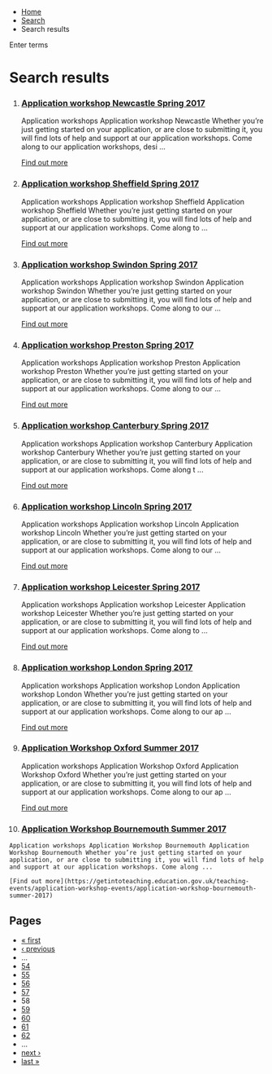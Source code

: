 *   [Home](/)
*   [Search](/search)
*   Search results

Enter terms 

Search results
==============

1.  ### [Application workshop Newcastle Spring 2017](https://getintoteaching.education.gov.uk/teaching-events/application-workshop-events/application-workshop-newcastle-spring-2017)
    
    Application workshops Application workshop Newcastle Whether you’re just getting started on your application, or are close to submitting it, you will find lots of help and support at our application workshops. Come along to our application workshops, desi ...
    
    [Find out more](https://getintoteaching.education.gov.uk/teaching-events/application-workshop-events/application-workshop-newcastle-spring-2017)
    
2.  ### [Application workshop Sheffield Spring 2017](https://getintoteaching.education.gov.uk/teaching-events/application-workshop-events/application-workshop-sheffield-spring-2017)
    
    Application workshops Application workshop Sheffield Application workshop Sheffield Whether you’re just getting started on your application, or are close to submitting it, you will find lots of help and support at our application workshops. Come along to ...
    
    [Find out more](https://getintoteaching.education.gov.uk/teaching-events/application-workshop-events/application-workshop-sheffield-spring-2017)
    
3.  ### [Application workshop Swindon Spring 2017](https://getintoteaching.education.gov.uk/teaching-events/application-workshop-events/application-workshop-swindon-spring-2017)
    
    Application workshops Application workshop Swindon Application workshop Swindon Whether you’re just getting started on your application, or are close to submitting it, you will find lots of help and support at our application workshops. Come along to our ...
    
    [Find out more](https://getintoteaching.education.gov.uk/teaching-events/application-workshop-events/application-workshop-swindon-spring-2017)
    
4.  ### [Application workshop Preston Spring 2017](https://getintoteaching.education.gov.uk/teaching-events/application-workshop-events/application-workshop-preston-spring-2017)
    
    Application workshops Application workshop Preston Application workshop Preston Whether you’re just getting started on your application, or are close to submitting it, you will find lots of help and support at our application workshops. Come along to our ...
    
    [Find out more](https://getintoteaching.education.gov.uk/teaching-events/application-workshop-events/application-workshop-preston-spring-2017)
    
5.  ### [Application workshop Canterbury Spring 2017](https://getintoteaching.education.gov.uk/teaching-events/application-workshop-events/application-workshop-canterbury-spring-2017)
    
    Application workshops Application workshop Canterbury Application workshop Canterbury Whether you’re just getting started on your application, or are close to submitting it, you will find lots of help and support at our application workshops. Come along t ...
    
    [Find out more](https://getintoteaching.education.gov.uk/teaching-events/application-workshop-events/application-workshop-canterbury-spring-2017)
    
6.  ### [Application workshop Lincoln Spring 2017](https://getintoteaching.education.gov.uk/teaching-events/application-workshop-events/application-workshop-lincoln-spring-2017)
    
    Application workshops Application workshop Lincoln Application workshop Lincoln Whether you’re just getting started on your application, or are close to submitting it, you will find lots of help and support at our application workshops. Come along to our ...
    
    [Find out more](https://getintoteaching.education.gov.uk/teaching-events/application-workshop-events/application-workshop-lincoln-spring-2017)
    
7.  ### [Application workshop Leicester Spring 2017](https://getintoteaching.education.gov.uk/teaching-events/application-workshop-events/application-workshop-leicester-spring-2017)
    
    Application workshops Application workshop Leicester Application workshop Leicester Whether you’re just getting started on your application, or are close to submitting it, you will find lots of help and support at our application workshops. Come along to ...
    
    [Find out more](https://getintoteaching.education.gov.uk/teaching-events/application-workshop-events/application-workshop-leicester-spring-2017)
    
8.  ### [Application workshop London Spring 2017](https://getintoteaching.education.gov.uk/teaching-events/application-workshop-events/application-workshop-london-spring-2017)
    
    Application workshops Application workshop London Application workshop London Whether you’re just getting started on your application, or are close to submitting it, you will find lots of help and support at our application workshops. Come along to our ap ...
    
    [Find out more](https://getintoteaching.education.gov.uk/teaching-events/application-workshop-events/application-workshop-london-spring-2017)
    
9.  ### [Application Workshop Oxford Summer 2017](https://getintoteaching.education.gov.uk/teaching-events/application-workshop-events/application-workshop-oxford-summer-2017)
    
    Application workshops Application Workshop Oxford Application Workshop Oxford Whether you’re just getting started on your application, or are close to submitting it, you will find lots of help and support at our application workshops. Come along to our ap ...
    
    [Find out more](https://getintoteaching.education.gov.uk/teaching-events/application-workshop-events/application-workshop-oxford-summer-2017)
    
10.  ### [Application Workshop Bournemouth Summer 2017](https://getintoteaching.education.gov.uk/teaching-events/application-workshop-events/application-workshop-bournemouth-summer-2017)
    
    Application workshops Application Workshop Bournemouth Application Workshop Bournemouth Whether you’re just getting started on your application, or are close to submitting it, you will find lots of help and support at our application workshops. Come along ...
    
    [Find out more](https://getintoteaching.education.gov.uk/teaching-events/application-workshop-events/application-workshop-bournemouth-summer-2017)
    

Pages
-----

*   [« first](/search/site "Go to first page")
*   [‹ previous](/search/site?page=56 "Go to previous page")
*   …
*   [54](/search/site?page=53 "Go to page 54")
*   [55](/search/site?page=54 "Go to page 55")
*   [56](/search/site?page=55 "Go to page 56")
*   [57](/search/site?page=56 "Go to page 57")
*   58
*   [59](/search/site?page=58 "Go to page 59")
*   [60](/search/site?page=59 "Go to page 60")
*   [61](/search/site?page=60 "Go to page 61")
*   [62](/search/site?page=61 "Go to page 62")
*   …
*   [next ›](/search/site?page=58 "Go to next page")
*   [last »](/search/site?page=1032 "Go to last page")